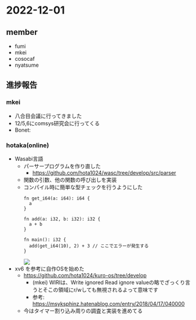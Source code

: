 # 2022-12-01

## member
- fumi
- mkei
- cosocaf
- nyatsume

## 進捗報告

### mkei
- 八合目会議に行ってきました
- 12/5,6にcomsys研究会に行ってくる
- Bonet:

### hotaka(online)

- Wasabi言語
    - パーサープログラムを作り直した
        - https://github.com/hota1024/wasc/tree/develop/src/parser
    - 関数の引数、他の関数の呼び出しを実装
    - コンパイル時に簡単な型チェックを行うようにした
        ```
        fn get_i64(a: i64): i64 {
          a
        }

        fn add(a: i32, b: i32): i32 {
          a + b
        }

        fn main(): i32 {
          add(get_i64(10), 2) + 3 // ここでエラーが発生する
        }
        ```
        ![](https://i.imgur.com/Tgw6nQQ.png)
- xv6 を参考に自作OSを始めた
    - https://github.com/hota1024/kuro-os/tree/develop
        - (mkei) WIRIは、Write ignored Read ignore valueの略でざっくり言うとそこの領域にr/wしても無視されるよって意味です
        - 参考: https://msyksphinz.hatenablog.com/entry/2018/04/17/040000
    - 今はタイマー割り込み周りの調査と実装を進めてる
